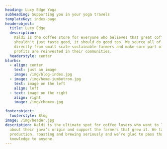 ```yaml
---
heading: Lucy Edge Yoga
subheading: Supporting you in your yoga travels
templateKey: index-page
headerobject:
  title: Lucy Edge
  description:
    Kaldi is the coffee store for everyone who believes that great coffee
    shouldn't just taste good, it should do good too. We source all of our beans
    directly from small scale sustainable farmers and make sure part of the
    profits are reinvested in their communities.
  headerstyle: center
blurbs:
  - align: center
    text: just an image
    image: /img/blog-index.jpg
  - image: /img/home-jumbotron.jpg
    text: image on the left
    align: left
  - text: image on the right
    align: right
    image: /img/chemex.jpg

footerobject:
  footerstyle: Blog
image: /img/header.jpg
description: Kaldi is the ultimate spot for coffee lovers who want to learn
  about their java’s origin and support the farmers that grew it. We take coffee
  production, roasting and brewing seriously and we’re glad to pass that
  knowledge to anyone.
---
```

